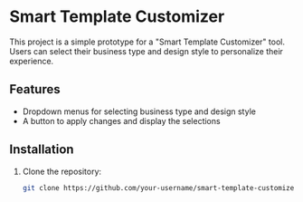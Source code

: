 # Smart Template Customizer

This project is a simple prototype for a "Smart Template Customizer" tool. Users can select their business type and design style to personalize their experience.

## Features

- Dropdown menus for selecting business type and design style
- A button to apply changes and display the selections

## Installation

1. Clone the repository:
   ```bash
   git clone https://github.com/your-username/smart-template-customizer.git

